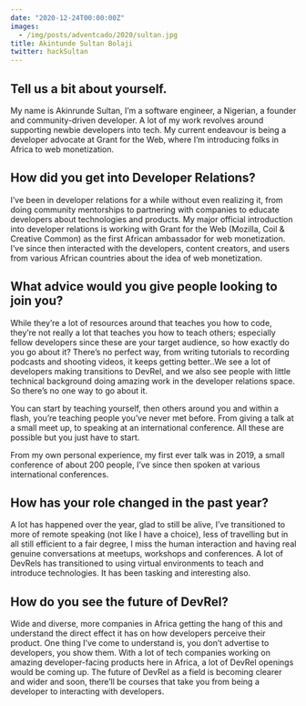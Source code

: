 ```yaml
---
date: "2020-12-24T00:00:00Z"
images:
  - /img/posts/adventcado/2020/sultan.jpg
title: Akintunde Sultan Bolaji
twitter: hackSultan
---
```


## Tell us a bit about yourself.

My name is Akinrunde Sultan, I’m a software engineer, a Nigerian, a founder and community-driven developer. A lot of my work revolves around supporting newbie developers into tech. My current endeavour is being a developer advocate at Grant for the Web, where I’m introducing folks in Africa to web monetization. 

## How did you get into Developer Relations?

I’ve been in developer relations for a while without even realizing it, from doing community mentorships to partnering with companies to educate developers about technologies and products. My major official introduction into developer relations is working with Grant for the Web (Mozilla, Coil & Creative Common) as the first African ambassador for web monetization.  I’ve since then interacted with the developers, content creators, and users from various African countries about the idea of web monetization. 

## What advice would you give people looking to join you?

While they’re a lot of resources around that teaches you how to code, they’re not really a lot that teaches you how to teach others; especially fellow developers since these are your target audience, so how exactly do you go about it? There’s no perfect way, from writing tutorials to recording podcasts and shooting videos, it keeps getting better..We see a lot of developers making transitions to DevRel, and we also see people with little technical background doing amazing work in the developer relations space. So there’s no one way to go about it. 

You can start by teaching yourself, then others around you and within a flash, you’re teaching people you’ve never met before. From giving a talk at a small meet up, to speaking at an international conference. All these are possible but you just have to start. 

From my own personal experience, my first ever talk was in 2019, a small conference of about 200 people, I’ve since then spoken at various international conferences. 

## How has your role changed in the past year?

A lot has happened over the year, glad to still be alive, I’ve transitioned to more of remote speaking (not like I have a choice), less of travelling but in all still efficient to a fair degree, I miss the human interaction and having real genuine conversations at meetups, workshops and conferences. A lot of DevRels has transitioned to using virtual environments to teach and introduce technologies. It has been tasking and interesting also. 

## How do you see the future of DevRel?

Wide and diverse, more companies in Africa getting the hang of this and understand the direct effect it has on how developers perceive their product.  One thing I’ve come to understand is, you don’t advertise to developers, you show them. With a lot of tech companies working on amazing developer-facing products here in Africa, a lot of DevRel openings would be coming up. The future of DevRel as a field is becoming clearer and wider and soon, there’ll be courses that take you from being a developer to interacting with developers.